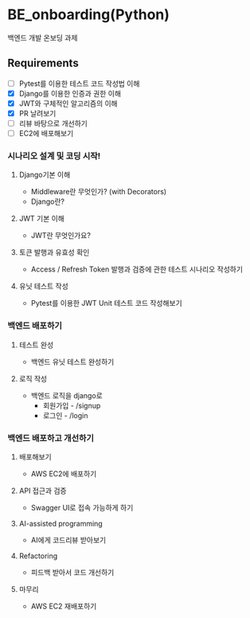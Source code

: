 # BE_onboarding(Python)
백엔드 개발 온보딩 과제

## Requirements
- [ ] Pytest를 이용한 테스트 코드 작성법 이해
- [x] Django를 이용한 인증과 권한 이해
- [x] JWT와 구체적인 알고리즘의 이해
- [x] PR 날려보기
- [ ] 리뷰 바탕으로 개선하기
- [ ] EC2에 배포해보기

### 시나리오 설계 및 코딩 시작!
1. Django기본 이해
   - Middleware란 무엇인가? (with Decorators)  
   - Django란?

2. JWT 기본 이해
   - JWT란 무엇인가요?

3. 토큰 발행과 유효성 확인
   - Access / Refresh Token 발행과 검증에 관한 테스트 시나리오 작성하기

4. 유닛 테스트 작성
   - Pytest를 이용한 JWT Unit 테스트 코드 작성해보기

### 백엔드 배포하기
1. 테스트 완성
   - 백엔드 유닛 테스트 완성하기

2. 로직 작성
   - 백엔드 로직을 django로
      - 회원가입 - /signup
      - 로그인 - /login

### 백엔드 배포하고 개선하기
1. 배포해보기
   - AWS EC2에 배포하기

2. API 접근과 검증
   - Swagger UI로 접속 가능하게 하기

3. AI-assisted programming
   - AI에게 코드리뷰 받아보기

4. Refactoring
   - 피드백 받아서 코드 개선하기

5. 마무리
   - AWS EC2 재배포하기